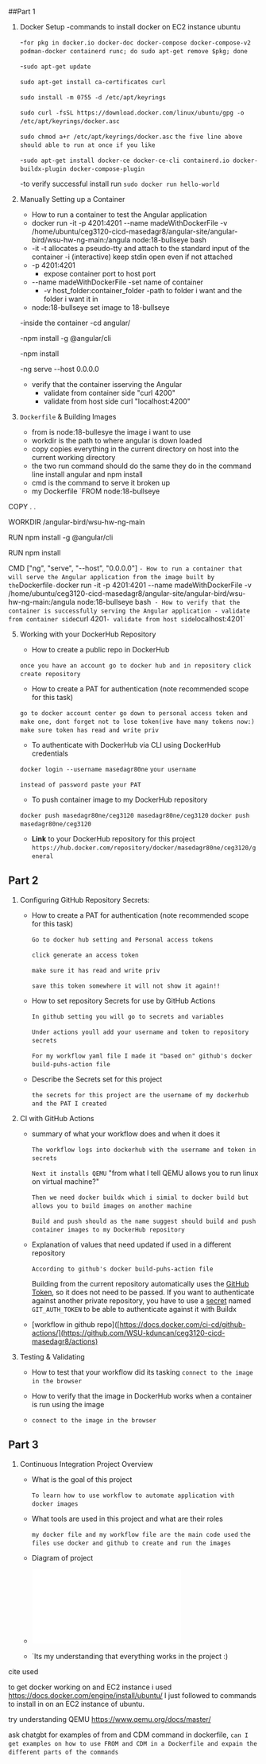 ##Part 1

1. Docker Setup
   -commands to install docker on EC2 instance ubuntu
   
   -`for pkg in docker.io docker-doc docker-compose docker-compose-v2 podman-docker containerd runc; do sudo apt-get remove $pkg; done`


   
   -`sudo apt-get update`

    `sudo apt-get install ca-certificates curl`

    `sudo install -m 0755 -d /etc/apt/keyrings`

    `sudo curl -fsSL https://download.docker.com/linux/ubuntu/gpg -o /etc/apt/keyrings/docker.asc`

    `sudo chmod a+r /etc/apt/keyrings/docker.asc`
   `the five line above should able to run at once if you like`

   -`sudo apt-get install docker-ce docker-ce-cli containerd.io docker-buildx-plugin docker-compose-plugin`
   
   -to verify successful install run `sudo docker run hello-world`

3. Manually Setting up a Container
    - How to run a container to test the Angular application
    -  docker run -it -p 4201:4201 --name madeWithDockerFile -v /home/ubuntu/ceg3120-cicd-masedagr8/angular-site/angular-bird/wsu-hw-ng-main:/angula node:18-bullseye bash
      - -it -t allocates a pseudo-tty and attach to the standard input of the container
          -i (interactive) keep stdin open even if not attached
      - -p 4201:4201
          - expose container port to host port
      - --name madeWithDockerFile
            -set name of container
        - -v host_folder:container_folder
           -path to folder i want and the folder i want it in
      - node:18-bullseye set image to 18-bullseye
        
      -inside the container
      -cd angular/

      -npm install -g @angular/cli

      -npm install

      -ng serve --host 0.0.0.0

    - verify that the container isserving the Angular
      - validate from container side "curl 4200"
      - validate from host side curl "localhost:4200"

4. `Dockerfile` & Building Images
    - from is node:18-bullesye the image i want to use
    - workdir is the path to where angular is down loaded
    - copy copies everything in the current directory on host into the current working directory
    - the two run command should do the same they do in the command line install angular and npm install
    - cmd is the command to serve it broken up
    - my Dockerfile
`FROM node:18-bullseye

COPY . .

WORKDIR /angular-bird/wsu-hw-ng-main

RUN npm install -g @angular/cli

RUN npm install

CMD ["ng", "serve", "--host", "0.0.0.0"]
`
    - How to run a container that will serve the Angular application from the image built by the `Dockerfile`
    - `docker run -it -p 4201:4201 --name madeWithDockerFile -v /home/ubuntu/ceg3120-cicd-masedagr8/angular-site/angular-bird/wsu-hw-ng-main:/angula node:18-bullseye bash` 
    - How to verify that the container is successfully serving the Angular application
      - validate from container side `curl 4201`
      - validate from host side `localhost:4201`


5. Working with your DockerHub Repository
    - How to create a public repo in DockerHub
    
    `once you have an account go to docker hub and in repository click create repository`
    
    - How to create a PAT for authentication (note recommended scope for this task)
    
    `go to docker account center go down to personal access token and make one, dont forget not to lose token(ive have many tokens now:)`
    `make sure token has read and write priv` 
    
    - To authenticate with DockerHub via CLI using DockerHub credentials
    
    `docker login --username masedagr80ne` `your username`
    
    `instead of password paste your PAT`
      
    - To push container image to my DockerHub repository
    
    `docker push masedagr80ne/ceg3120 masedagr80ne/ceg3120`
    `docker push masedagr80ne/ceg3120`
    
    - **Link** to your DockerHub repository for this project
   `https://hub.docker.com/repository/docker/masedagr80ne/ceg3120/general`

## Part 2

1. Configuring GitHub Repository Secrets:
    - How to create a PAT for authentication (note recommended scope for this task)
      
      `Go to docker hub setting and Personal access tokens`
      
      `click generate an access token`
      
      `make sure it has read and write priv`
      
      `save this token somewhere it will not show it again!!`
      
    - How to set repository Secrets for use by GitHub Actions
      
      `In github setting you will go to secrets and variables`
      
      `Under actions youll add your username and token to repository secrets`
      
      `For my workflow yaml file I made it "based on" github's docker build-puhs-action file`
      
    - Describe the Secrets set for this project
      
      `the secrets for this project are the username of my dockerhub and the PAT I created`
      
2. CI with GitHub Actions
    - summary of what your workflow does and when it does it
      
      `The workflow logs into dockerhub with the username and token in secrets`
      
      `Next it installs QEMU` "from what I tell QEMU allows you to run linux on virtual machine?"
      
      `Then we need docker buildx which i simial to docker build but allows you to build images on another machine`
      
      `Build and push should as the name suggest should build and push container images to my DockerHub repository`
      
    - Explanation of values that need updated if used in a different repository
      
         `According to github's docker build-puhs-action file`
      
      Building from the current repository automatically uses the [GitHub Token](https://docs.github.com/en/actions/security-guides/automatic-token-authentication),
so it does not need to be passed. If you want to authenticate against another
private repository, you have to use a [secret](https://docs.docker.com/build/ci/github-actions/secrets)
named `GIT_AUTH_TOKEN` to be able to authenticate against it with Buildx

    - [workflow in github repo]([https://docs.docker.com/ci-cd/github-actions/](https://github.com/WSU-kduncan/ceg3120-cicd-masedagr8/actions)
      
3. Testing & Validating
    - How to test that your workflow did its tasking
      `connect to the image in the browser`
   
    - How to verify that the image in DockerHub works when a container is run using the image
    - `connect to the image in the browser`

## Part 3

1. Continuous Integration Project Overview
    - What is the goal of this project
      
      `To learn how to use workflow to automate application with docker images`
      
    - What tools are used in this project and what are their roles
  
      `my docker file and my workflow file are the main code used`
      `the files use docker and github to create and run the images`
      
    - Diagram of project
    - ![pdf of diagram](project4.pdf)
  
      
    - `Its my understanding that everything works in the project :)



cite used 

to get docker working on and EC2 instance i used https://docs.docker.com/engine/install/ubuntu/ 
I just followed to commands to install in on an EC2 instance of ubuntu.

try understanding QEMU https://www.qemu.org/docs/master/

ask chatgbt for examples of from and CDM command in dockerfile, `can I get examples on how to use FROM and CDM in a Dockerfile and expain the different parts of the commands` 

